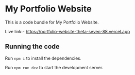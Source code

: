 
  # My Portfolio Website

  This is a code bundle for My Portfolio Website.

  Live link:- https://portfolio-website-theta-seven-88.vercel.app

  ## Running the code

  Run `npm i` to install the dependencies.

  Run `npm run dev` to start the development server.
  
